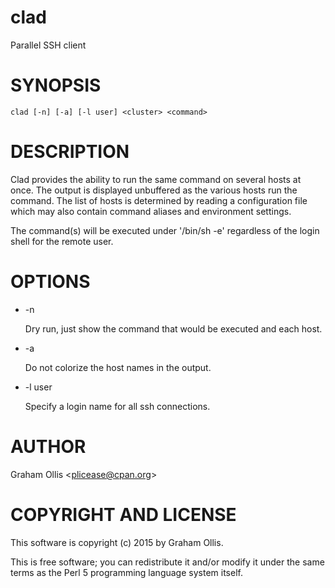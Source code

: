 # clad

Parallel SSH client

# SYNOPSIS

    clad [-n] [-a] [-l user] <cluster> <command>

# DESCRIPTION

Clad provides the ability to run the same command on several hosts at 
once.  The output is displayed unbuffered as the various hosts run the 
command.  The list of hosts is determined by reading a configuration file
which may also contain command aliases and environment settings.

The command(s) will be executed under '/bin/sh -e' regardless of the 
login shell for the remote user.

# OPTIONS

- -n

    Dry run, just show the command that would be executed and each host.

- -a

    Do not colorize the host names in the output.

- -l user

    Specify a login name for all ssh connections.

# AUTHOR

Graham Ollis &lt;plicease@cpan.org>

# COPYRIGHT AND LICENSE

This software is copyright (c) 2015 by Graham Ollis.

This is free software; you can redistribute it and/or modify it under
the same terms as the Perl 5 programming language system itself.

